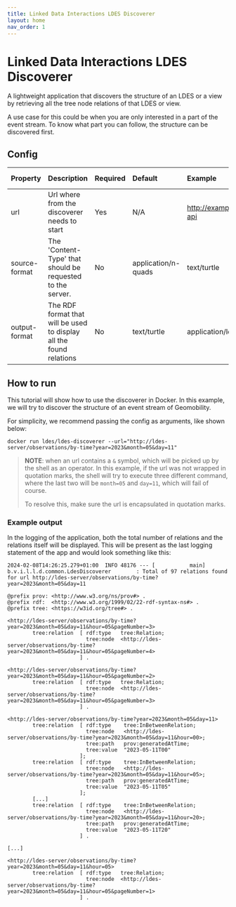 ```yaml
---
title: Linked Data Interactions LDES Discoverer
layout: home
nav_order: 1
---
```


# Linked Data Interactions LDES Discoverer

A lightweight application that discovers the structure of an LDES or a view by retrieving all the tree node relations of
that LDES or view.

A use case for this could be when you are only interested in a part of the event stream. To know what part you can
follow, the structure can be discovered first.

## Config

| Property      | Description                                                         | Required | Default             | Example                   | Supported values                                              |
|:--------------|:--------------------------------------------------------------------|:---------|:--------------------|:--------------------------|:--------------------------------------------------------------|
| url           | Url where from the discoverer needs to start                        | Yes      | N/A                 | http://example.com/my-api | HTTP and HTTPS url                                            |
| source-format | The 'Content-Type' that should be requested to the server.          | No       | application/n-quads | text/turtle               | Any type supported by [Apache Jena](https://jena.apache.org/) |
| output-format | The RDF format that will be used to display all the found relations | No       | text/turtle         | application/ld+json       | Any type supported by [Apache Jena](https://jena.apache.org/) |

## How to run

This tutorial will show how to use the discoverer in Docker.
In this example, we will try to discover the structure of an event stream of Geomobility.

For simplicity, we recommend passing the config as arguments, like shown below:

```shell
docker run ldes/ldes-discoverer --url="http://ldes-server/observations/by-time?year=2023&month=05&day=11"
```

> **NOTE**: when an url contains a `&` symbol, which will be picked up by the shell as an operator. In this example, if
> the url was not wrapped in quotation marks, the shell will try to execute three different command, where the last two
> will be `month=05` and `day=11`, which will fail of course.
>
> To resolve this, make sure the url is encapsulated in quotation marks.

### Example output

In the logging of the application, both the total number of relations and the relations itself will be displayed. This
will be present as the last logging statement of the app and would look something like this: 
```text
2024-02-08T14:26:25.279+01:00  INFO 48176 --- [           main] b.v.i.l.l.d.common.LdesDiscoverer        : Total of 97 relations found for url http://ldes-server/observations/by-time?year=2023&month=05&day=11

@prefix prov: <http://www.w3.org/ns/prov#> .
@prefix rdf:  <http://www.w3.org/1999/02/22-rdf-syntax-ns#> .
@prefix tree: <https://w3id.org/tree#> .

<http://ldes-server/observations/by-time?year=2023&month=05&day=11&hour=05&pageNumber=3>
        tree:relation  [ rdf:type   tree:Relation;
                         tree:node  <http://ldes-server/observations/by-time?year=2023&month=05&day=11&hour=05&pageNumber=4>
                       ] .

<http://ldes-server/observations/by-time?year=2023&month=05&day=11&hour=05&pageNumber=2>
        tree:relation  [ rdf:type   tree:Relation;
                         tree:node  <http://ldes-server/observations/by-time?year=2023&month=05&day=11&hour=05&pageNumber=3>
                       ] .

<http://ldes-server/observations/by-time?year=2023&month=05&day=11>
        tree:relation  [ rdf:type    tree:InBetweenRelation;
                         tree:node   <http://ldes-server/observations/by-time?year=2023&month=05&day=11&hour=00>;
                         tree:path   prov:generatedAtTime;
                         tree:value  "2023-05-11T00"
                       ];
        tree:relation  [ rdf:type    tree:InBetweenRelation;
                         tree:node   <http://ldes-server/observations/by-time?year=2023&month=05&day=11&hour=05>;
                         tree:path   prov:generatedAtTime;
                         tree:value  "2023-05-11T05"
                       ];
        [...]
        tree:relation  [ rdf:type    tree:InBetweenRelation;
                         tree:node   <http://ldes-server/observations/by-time?year=2023&month=05&day=11&hour=20>;
                         tree:path   prov:generatedAtTime;
                         tree:value  "2023-05-11T20"
                       ] .

[...]

<http://ldes-server/observations/by-time?year=2023&month=05&day=11&hour=05>
        tree:relation  [ rdf:type   tree:Relation;
                         tree:node  <http://ldes-server/observations/by-time?year=2023&month=05&day=11&hour=05&pageNumber=1>
                       ] .

```